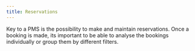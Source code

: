 ```yaml
---
title: Reservations
---
```


Key to a PMS is the possibility to make and maintain reservations. Once a booking is made, its important to be able to analyse the bookings individually or group them by different filters. 
